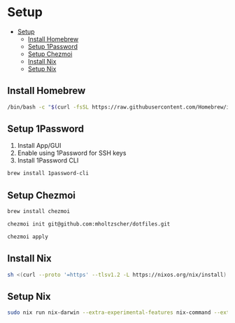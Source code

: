 # Setup

- [Setup](#setup)
  - [Install Homebrew](#install-homebrew)
  - [Setup 1Password](#setup-1password)
  - [Setup Chezmoi](#setup-chezmoi)
  - [Install Nix](#install-nix)
  - [Setup Nix](#setup-nix)

## Install Homebrew

```sh
/bin/bash -c "$(curl -fsSL https://raw.githubusercontent.com/Homebrew/install/HEAD/install.sh)"
```

## Setup 1Password

1. Install App/GUI
1. Enable using 1Password for SSH keys
1. Install 1Password CLI

```sh
brew install 1password-cli
```

## Setup Chezmoi

```sh
brew install chezmoi
```

```sh
chezmoi init git@github.com:mholtzscher/dotfiles.git
```

```sh
chezmoi apply
```

## Install Nix

```sh
sh <(curl --proto '=https' --tlsv1.2 -L https://nixos.org/nix/install)
```

## Setup Nix

```sh
sudo nix run nix-darwin --extra-experimental-features nix-command --extra-experimental-features flakes -- switch --flake ~/.config/nix-darwin
```
